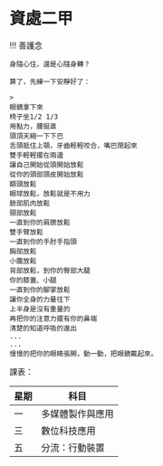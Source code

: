 # 資處二甲

!!! 善護念

    身隨心住，還是心隨身轉？

    算了，先練一下安靜好了：

    >
    眼鏡拿下來
    椅子坐1/2 1/3
    用點力，腰挻直
    頭頂天縮一下下巴
    舌頭抵住上顎，牙齒輕輕咬合，嘴巴閉起來
    雙手輕輕擺在兩邊
    讓自己開始從頭開始放鬆
    從你的頭部頭皮開始放鬆
    額頭放鬆
    眼球放鬆，放鬆就是不用力
    臉部肌肉放鬆
    頸部放鬆
    一直到你的肩膀放鬆
    雙手臂放鬆
    一直到你的手肘手指頭
    胸部放鬆
    小腹放鬆
    背部放鬆，到你的臀部大腿
    你的膝蓋、小腿
    一直到你的腳掌放鬆
    讓你全身的力量往下
    上半身是沒有重量的
    再把你的注意力擺有你的鼻端
    清楚的知道呼吸的進出
    ...
    ...
    慢慢的把你的眼睛張開，動一動，把眼鏡戴起來。


課表：

| 星期 | 科目             |
| ---- | ---------------- |
| 一   | 多媒體製作與應用 |
| 三   | 數位科技應用     |
| 五   | 分流：行動裝置   |